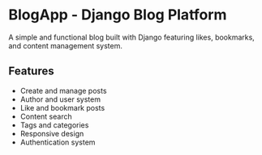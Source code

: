 # BlogApp - Django Blog Platform

A simple and functional blog built with Django featuring likes, bookmarks, and content management system.

##  Features

-  Create and manage posts
-  Author and user system
-  Like and bookmark posts
-  Content search
-  Tags and categories
-  Responsive design
-  Authentication system

